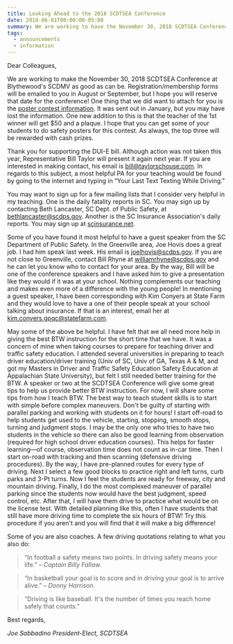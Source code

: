 ```yaml
---
title: Looking Ahead to the 2018 SCDTSEA Conference
date: 2018-06-01T00:00:00-05:00
summary: We are working to have the November 30, 2018 SCDTSEA Conference at Blythewood's SCDMV as good as can be. Registration/membership forms will be emailed to you in August or September, but I hope you will now reserve...
tags:
  - announcements
  - information
---
```

Dear Colleagues,

We are working to make the November 30, 2018 SCDTSEA Conference at Blythewood's SCDMV as good as can be. Registration/membership forms will be emailed to you in August or September, but I hope you will reserve that date for the conference! One thing that we did want to attach for you is the [poster contest information](/posts/2018-scdtsea-poster-contest-details/). It was sent out in January, but you may have lost the information. One new addition to this is that the teacher of the 1st winner will get $50 and a plaque. I hope that you can get some of your students to do safety posters for this contest. As always, the top three will be rewarded with cash prizes.

Thank you for supporting the DUI-E bill. Although action was not taken this year, Representative Bill Taylor will present it again next year. If you are interested in making contact, his email is [bill@taylorschouse.com](mailto:bill@taylorschouse.com). In regards to this subject, a most helpful PA for your teaching would be found by going to the internet and typing in &ldquo;Your Last Text Texting While Driving.&rdquo;

You may want to sign up for a few mailing lists that I consider very helpful in my teaching. One is the daily fatality reports in SC. You may sign up by contacting Beth Lancaster, SC Dept. of Public Safety, at [bethlancaster@scdps.gov](mailto:bethlancaster@scdps.gov). Another is the SC Insurance Association's daily reports. You may sign up at [scinsurance.net](https://www.scinsurance.net/).

Some of you have found it most helpful to have a guest speaker from the SC Department of Public Safety. In the Greenville area, Joe Hovis does a great job. I had him speak last week. His email is [joelhovis@scdps.gov](mailto:joelhovis@scdps.gov). If you are not close to Greenville, contact Bill Rhyne at [williamrhyne@scdps.gov](mailto:williamrhyne@scdps.gov) and he can let you know who to contact for your area. By the way, Bill will be one of the conference speakers and I have asked him to give a presentation like they would if it was at your school. Nothing complements our teaching and makes even more of a difference with the young people! In mentioning a guest speaker, I have been corresponding with Kim Conyers at State Farm and they would love to have a one of their people speak at your school talking about insurance. If that is an interest, email her at [kim.conyers.gpqc@statefarm.com](mailto:kim.conyers.gpqc@statefarm.com).

May some of the above be helpful. I have felt that we all need more help in giving the best BTW instruction for the short time that we have. It was a concern of mine when taking courses to prepare for teaching driver and traffic safety education. I attended several universities in preparing to teach driver education/driver training (Univ of SC, Univ of GA, Texas A &amp; M, and got my Masters in Driver and Traffic Safety Education Safety Education at Appalachian State University), but felt I still needed better training for the BTW. A speaker or two at the SCDTSEA Conference will give some great tips to help us provide better BTW instruction. For now, I will share some tips from how I teach BTW. The best way to teach student skills is to start with simple before complex maneuvers. Don't be guilty of starting with parallel parking and working with students on it for hours! I start off-road to help students get used to the vehicle, starting, stopping, smooth stops, turning and judgment stops. I may be the only one who tries to have two students in the vehicle so there can also be good learning from observation (required for high school driver education courses). This helps for faster learning&mdash;of course, observation time does not count as in-car time. Then I start on-road with tracking and then scanning (defensive driving procedures). By the way, I have pre-planned routes for every type of driving. Next I select a few good blocks to practice right and left turns, curb parks and 3-Pt turns. Now I feel the students are ready for freeway, city and mountain driving. Finally, I do the most complexed maneuver of parallel parking since the students now would have the best judgment, speed control, etc. After that, I will have them drive to practice what would be on the license test. With detailed planning like this, often I have students that still have more driving time to complete the six hours of BTW! Try this procedure if you aren't and you will find that it will make a big difference!

Some of you are also coaches. A few driving quotations relating to what you also do:

> &ldquo;In football a safety means two points. In driving safety means your life.&rdquo;
> <span class="indent-1">&ndash; <cite>Captain Billy Fallaw.</cite></span>

> &ldquo;In basketball your goal is to score and in driving your goal is to arrive alive.&rdquo;
> <span class="indent-1">&ndash; <cite>Donny Harrison.</cite></span>

> &ldquo;Driving is like baseball. It's the number of times you reach home safely that counts.&rdquo;

Best regards,

*Joe Sabbadino*
*President-Elect, SCDTSEA*

